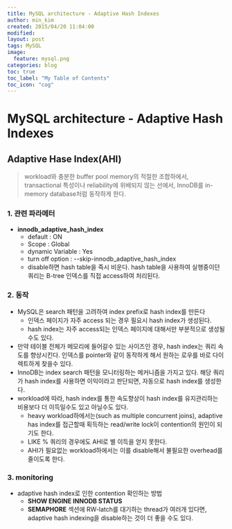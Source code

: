 ```yaml
---
title: MySQL architecture - Adaptive Hash Indexes
author: min_kim
created: 2015/04/20 11:04:00
modified:
layout: post
tags: MySQL
image:
  feature: mysql.png
categories: blog
toc: true
toc_label: "My Table of Contents"
toc_icon: "cog"
---
```




# MySQL architecture - Adaptive Hash Indexes

## Adaptive Hase Index(AHI)

> workload와 충분한 buffer pool memory의 적절한 조합하에서, transactional 특성이나 reliability에 위배되지 않는 선에서, InnoDB를 in-memory database처럼 동작하게 한다.

### 1\. 관련 파라메터

  * **innodb_adaptive_hash_index**
    * default : ON
    * Scope : Global
    * dynamic Variable : Yes
    * turn off option : --skip-innodb_adaptive_hash_index
    * disable하면 hash table을 즉시 비운다. hash table을 사용하여 실행중이던 쿼리는 B-tree 인덱스를 직접 access하여 처리된다.

### 2\. 동작

  * MySQL은 search 패턴을 고려하여 index prefix로 hash index를 만든다
    * 인덱스 페이지가 자주 access 되는 경우 필요시 hash index가 생성된다.
    * hash index는 자주 access되는 인덱스 페이지에 대해서만 부분적으로 생성될 수도 있다.
  * 만약 테이블 전체가 메모리에 들어갈수 있는 사이즈인 경우, hash index는 쿼리 속도를 향상시킨다. 인덱스를 pointer와 같이 동작하게 해서 원하는 로우를 바로 다이렉트하게 찾을수 있다.
  * InnoDB는 index search 패턴을 모니터링하는 메커니즘을 가지고 있다. 해당 쿼리가 hash index를 사용하면 이익이라고 판단되면, 자동으로 hash index를 생성한다.
  * workload에 따라, hash index를 통한 속도향상이 hash index를 유지관리하는 비용보다 더 이득일수도 있고 아닐수도 있다.
    * heavy workload하에서는(such as multiple concurrent joins), adaptive has index를 접근할때 획득하는 read/write lock이 contention의 원인이 되기도 한다.
    * LIKE % 쿼리의 경우에도 AHI로 별 이득을 얻지 못한다.
    * AHI가 필요없는 workload하에서는 이를 disable해서 불필요한 overhead를 줄이도록 한다.

### 3\. monitoring

  * adaptive hash index로 인한 contention 확인하는 방법
    * **SHOW ENGINE INNODB STATUS**
    * **SEMAPHORE** 섹션에 RW-latch를 대기하는 thread가 여러개 있다면, adaptive hash indexing을 disable하는 것이 더 좋을 수도 있다.
